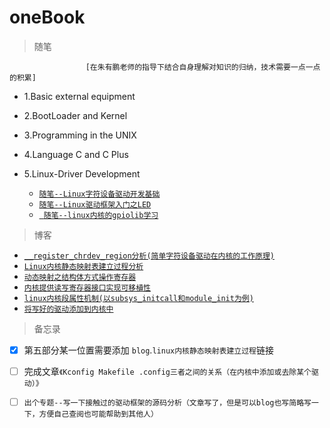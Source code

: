 # oneBook

> 随笔

                     [在朱有鹏老师的指导下结合自身理解对知识的归纳，技术需要一点一点的积累]
               
* 1.Basic external equipment 

* 2.BootLoader and Kernel

* 3.Programming in the UNIX

* 4.Language C and C Plus

* 5.Linux-Driver Development
    * [`随笔--Linux字符设备驱动开发基础`][5-0]
    * [`随笔--Linux驱动框架入门之LED`][5-1]
    * [` 随笔--linux内核的gpiolib学习`][5-2]
    
> 博客

* [`__register_chrdev_region分析(简单字符设备驱动在内核的工作原理)`](https://github.com/TongxinV/oneBook/issues/7)
* [`Linux内核静态映射表建立过程分析`](https://github.com/TongxinV/oneBook/issues/5)
* [`动态映射之结构体方式操作寄存器`](https://github.com/TongxinV/oneBook/issues/6)
* [`内核提供读写寄存器接口实现可移植性`](https://github.com/TongxinV/oneBook/issues/8)
* [`linux内核段属性机制(以subsys_initcall和module_init为例)`](https://github.com/TongxinV/oneBook/issues/9)
* [`将写好的驱动添加到内核中`](https://github.com/TongxinV/oneBook/issues/10)

> 备忘录

- [x] 第五部分某一位置需要添加 `blog`.`linux内核静态映射表建立过程`链接

- [ ] 完成文章`《Kconfig Makefile .config三者之间的关系（在内核中添加或去除某个驱动）》`

- [ ] `出个专题--写一下接触过的驱动框架的源码分析（文章写了，但是可以blog也写简略写一下，方便自己查阅也可能帮助到其他人）`



[5-0]:https://github.com/TongxinV/oneBook/blob/master/0.5.Linux-Driver%20Development/0.0.%E5%AD%97%E7%AC%A6%E8%AE%BE%E5%A4%87%E5%9F%BA%E7%A1%80.md#随笔--linux字符设备驱动开发基础
[5-1]:https://github.com/TongxinV/oneBook/blob/master/0.5.Linux-Driver%20Development/5.1.%E9%A9%B1%E5%8A%A8%E6%A1%86%E6%9E%B6%E5%85%A5%E9%97%A8.md#随笔--linux驱动框架入门之led
[5-2]:https://github.com/TongxinV/oneBook/blob/master/0.5.Linux-Driver%20Development/5.2.%E5%86%85%E6%A0%B8%E7%9A%84gpiolib.md#随笔--linux内核的gpiolib学习



